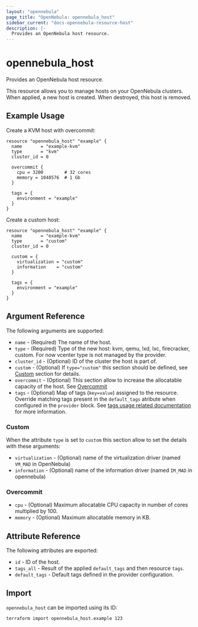 ```yaml
---
layout: "opennebula"
page_title: "OpenNebula: opennebula_host"
sidebar_current: "docs-opennebula-resource-host"
description: |-
  Provides an OpenNebula host resource.
---
```


# opennebula_host

Provides an OpenNebula host resource.

This resource allows you to manage hosts on your OpenNebula clusters. When applied,
a new host is created. When destroyed, this host is removed.

## Example Usage

Create a KVM host with overcommit:

```hcl
resource "opennebula_host" "example" {
  name       = "example-kvm"
  type       = "kvm"
  cluster_id = 0

  overcommit {
    cpu = 3200        # 32 cores
    memory = 1048576  # 1 Gb
  }

  tags = {
    environment = "example"
  }
}
```

Create a custom host:

```hcl
resource "opennebula_host" "example" {
  name       = "example-kvm"
  type       = "custom"
  cluster_id = 0

  custom = {
    virtualization = "custom"
    information    = "custom"
  }

  tags = {
    environment = "example"
  }
}
```

## Argument Reference

The following arguments are supported:

* `name` - (Required) The name of the host.
* `type` - (Required) Type of the new host: kvm, qemu, lxd, lxc, firecracker, custom. For now vcenter type is not managed by the provider.
* `cluster_id` - (Optional) ID of the cluster the host is part of.
* `custom` - (Optional) If `type="custom"` this section should be defined, see [Custom](#custom) section for details.
* `overcommit` - (Optional) This section allow to increase the allocatable capacity of the host. See [Overcommit](#overcommit)
* `tags` - (Optional) Map of tags (`key=value`) assigned to the resource. Override matching tags present in the `default_tags` atribute when configured in the `provider` block. See [tags usage related documentation](https://registry.terraform.io/providers/OpenNebula/opennebula/latest/docs#using-tags) for more information.

### Custom

When the attribute `type` is set to `custom` this section allow to set the details with these arguments:

* `virtualization` - (Optional) name of the virtualization driver (named `VM_MAD` in OpenNebula)
* `information` - (Optional) name of the information driver (named `IM_MAD` in opennebula)

### Overcommit

* `cpu` - (Optional) Maximum allocatable CPU capacity  in number of cores multiplied by 100.
* `memory` - (Optional) Maximum allocatable memory in KB.

## Attribute Reference

The following attributes are exported:

* `id` - ID of the host.
* `tags_all` - Result of the applied `default_tags` and then resource `tags`.
* `default_tags` - Default tags defined in the provider configuration.

## Import

`opennebula_host` can be imported using its ID:

```shell
terraform import opennebula_host.example 123
```
